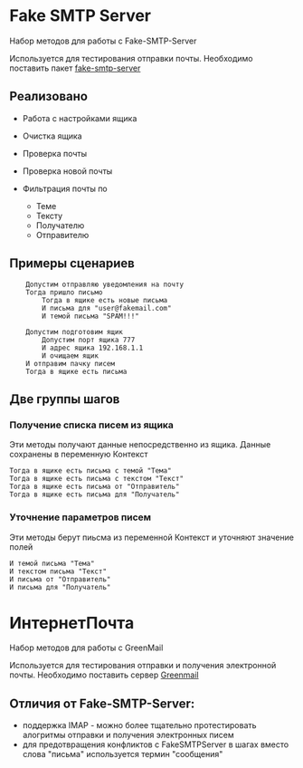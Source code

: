 # Fake SMTP Server
Набор методов для работы с Fake-SMTP-Server

Используется для тестирования отправки почты. Необходимо поставить пакет [fake-smtp-server](https://www.npmjs.com/package/fake-smtp-server)

## Реализовано

* Работа с настройками ящика
* Очистка ящика
* Проверка почты
* Проверка новой почты
* Фильтрация почты по
  
  + Теме
  + Тексту
  + Получателю
  + Отправителю

## Примеры сценариев

```
    Допустим отправляю уведомления на почту
    Тогда пришло письмо
        Тогда в ящике есть новые письма
        И письма для "user@fakemail.com"
        И темой письма "SPAM!!!"
```

```
    Допустим подготовим ящик
        Допустим порт ящика 777
        И адрес ящика 192.168.1.1
        И очищаем ящик
    И отправим пачку писем
    Тогда в ящике есть письма
```

## Две группы шагов

### Получение списка писем из ящика

Эти методы получают данные непосредственно из ящика. Данные сохранены в переменную Контекст

```
Тогда в ящике есть письма с темой "Тема"
Тогда в ящике есть письма с текстом "Текст"
Тогда в ящике есть письма от "Отправитель"
Тогда в ящике есть письма для "Получатель"
```

### Уточнение параметров писем

Эти методы берут пиьсма из переменной Контекст и уточняют значение полей

```
И темой письма "Тема"
И текстом письма "Текст"
И письма от "Отправитель"
И письма для "Получатель"
```

# ИнтернетПочта
Набор методов для работы с GreenMail

Используется для тестирования отправки и получения электронной почты.
Необходимо поставить сервер [Greenmail](http://www.icegreen.com/greenmail/)

## Отличия от Fake-SMTP-Server:
* поддержка IMAP - можно более тщательно протестировать алогритмы отправки и получения электронных писем
* для предотвращения конфликтов с FakeSMTPServer в шагах вместо слова "письма" используется термин "сообщения"
